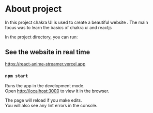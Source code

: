 # About project
In this project chakra UI is used to create a beautiful website . The main focus was to learn the basics of chakra ui and reactjs

In the project directory, you can run:

## See the website in real time
https://react-anime-streamer.vercel.app

### `npm start`

Runs the app in the development mode.<br />
Open [http://localhost:3000](http://localhost:3000) to view it in the browser.


The page will reload if you make edits.<br />
You will also see any lint errors in the console.

